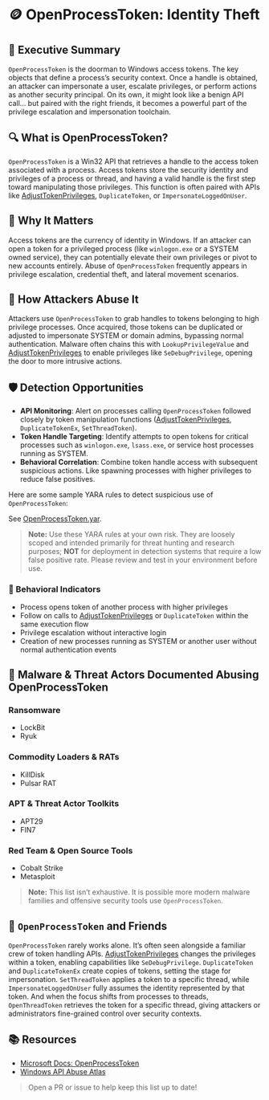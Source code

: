 # 🪙 OpenProcessToken: Identity Theft

## 🚀 Executive Summary
`OpenProcessToken` is the doorman to Windows access tokens. The key objects that define a process’s security context. Once a handle is obtained, an attacker can impersonate a user, escalate privileges, or perform actions as another security principal. On its own, it might look like a benign API call… but paired with the right friends, it becomes a powerful part of the privilege escalation and impersonation toolchain.

## 🔍 What is OpenProcessToken?
`OpenProcessToken` is a Win32 API that retrieves a handle to the access token associated with a process. Access tokens store the security identity and privileges of a process or thread, and having a valid handle is the first step toward manipulating those privileges. This function is often paired with APIs like [AdjustTokenPrivileges](https://github.com/danafaye/WindowsAPIAbuseAtlas/tree/main/ADVAPI32/AdjustTokenPrivileges), `DuplicateToken`, or `ImpersonateLoggedOnUser`.

## 🚩 Why It Matters
Access tokens are the currency of identity in Windows. If an attacker can open a token for a privileged process (like `winlogon.exe` or a SYSTEM owned service), they can potentially elevate their own privileges or pivot to new accounts entirely. Abuse of `OpenProcessToken` frequently appears in privilege escalation, credential theft, and lateral movement scenarios.

## 🧬 How Attackers Abuse It
Attackers use `OpenProcessToken` to grab handles to tokens belonging to high privilege processes. Once acquired, those tokens can be duplicated or adjusted to impersonate SYSTEM or domain admins, bypassing normal authentication. Malware often chains this with `LookupPrivilegeValue` and [AdjustTokenPrivileges](https://github.com/danafaye/WindowsAPIAbuseAtlas/tree/main/ADVAPI32/AdjustTokenPrivileges) to enable privileges like `SeDebugPrivilege`, opening the door to more intrusive actions.

## 🛡️ Detection Opportunities
 - **API Monitoring**: Alert on processes calling `OpenProcessToken` followed closely by token manipulation functions ([AdjustTokenPrivileges](https://github.com/danafaye/WindowsAPIAbuseAtlas/tree/main/ADVAPI32/AdjustTokenPrivileges), `DuplicateTokenEx`, `SetThreadToken`).
 - **Token Handle Targeting**: Identify attempts to open tokens for critical processes such as `winlogon.exe`, `lsass.exe`, or service host processes running as SYSTEM.
 - **Behavioral Correlation**: Combine token handle access with subsequent suspicious actions. Like spawning processes with higher privileges to reduce false positives.

Here are some sample YARA rules to detect suspicious use of `OpenProcessToken`:

See [OpenProcessToken.yar](./OpenProcessToken.yar).

> **Note:** Use these YARA rules at your own risk. They are loosely scoped and intended primarily for threat hunting and research purposes; **NOT** for deployment in detection systems that require a low false positive rate. Please review and test in your environment before use.

### 🐾 Behavioral Indicators
 - Process opens token of another process with higher privileges
 - Follow on calls to [AdjustTokenPrivileges](https://github.com/danafaye/WindowsAPIAbuseAtlas/tree/main/ADVAPI32/AdjustTokenPrivileges) or `DuplicateToken` within the same execution flow
 - Privilege escalation without interactive login
 - Creation of new processes running as SYSTEM or another user without normal authentication events

## 🦠 Malware & Threat Actors Documented Abusing OpenProcessToken

### **Ransomware**
 - LockBit
 - Ryuk

### **Commodity Loaders & RATs**
 - KillDisk
 - Pulsar RAT

### **APT & Threat Actor Toolkits**
 - APT29
 - FIN7

### **Red Team & Open Source Tools**
 - Cobalt Strike
 - Metasploit

> **Note:** This list isn’t exhaustive. It is possible more modern malware families and offensive security tools use `OpenProcessToken`.

## 🧵 `OpenProcessToken` and Friends
`OpenProcessToken` rarely works alone. It’s often seen alongside a familiar crew of token handling APIs. [AdjustTokenPrivileges](https://github.com/danafaye/WindowsAPIAbuseAtlas/tree/main/ADVAPI32/AdjustTokenPrivileges) changes the privileges within a token, enabling capabilities like `SeDebugPrivilege`. `DuplicateToken` and `DuplicateTokenEx` create copies of tokens, setting the stage for impersonation. `SetThreadToken` applies a token to a specific thread, while `ImpersonateLoggedOnUser` fully assumes the identity represented by that token. And when the focus shifts from processes to threads, `OpenThreadToken` retrieves the token for a specific thread, giving attackers or administrators fine-grained control over security contexts.

## 📚 Resources
- [Microsoft Docs: OpenProcessToken](https://learn.microsoft.com/en-us/windows/win32/api/processthreadsapi/nf-processthreadsapi-openprocesstoken)
- [Windows API Abuse Atlas](https://github.com/danafaye/WindowsAPIAbuseAtlas)

> Open a PR or issue to help keep this list up to date!